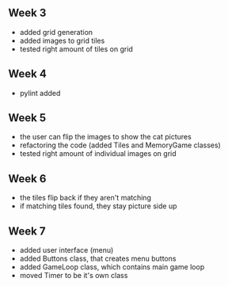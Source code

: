 ## Week 3

- added grid generation
- added images to grid tiles
- tested right amount of tiles on grid

## Week 4

- pylint added

## Week 5

- the user can flip the images to show the cat pictures
- refactoring the code (added Tiles and MemoryGame classes)
- tested right amount of individual images on grid

## Week 6

- the tiles flip back if they aren't matching
- if matching tiles found, they stay picture side up

## Week 7

- added user interface (menu)
- added Buttons class, that creates menu buttons
- added GameLoop class, which contains main game loop
- moved Timer to be it's own class
